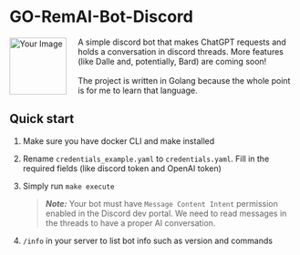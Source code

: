 # GO-RemAI-Bot-Discord

<div style="display: flex; align-items: center;">
  <img src="https://media.discordapp.net/attachments/445276743515897860/1094553979326832690/Raikerian_Rem_from_ReZero_as_an_Artificial_Intelligence_from_th_30ad8d8c-6989-4c5a-9b1f-4dfb0442462b1.png" width="100" height="100" alt="Your Image" style="margin-right: 20px;">
  <div>
    A simple discord bot that makes ChatGPT requests and holds a conversation in discord threads. More features (like Dalle and, potentially, Bard) are coming soon!
    <br><br>
    The project is written in Golang because the whole point is for me to learn that language.
  </div>
</div>

## Quick start

1. Make sure you have docker CLI and make installed

1. Rename `credentials_example.yaml` to `credentials.yaml`. Fill in the required fields (like discord token and OpenAI token)

1. Simply run `make execute`

    > ***Note:*** Your bot must have `Message Content Intent` permission enabled in the Discord dev portal. We need to read messages in the threads to have a proper AI conversation.

1. `/info` in your server to list bot info such as version and commands

